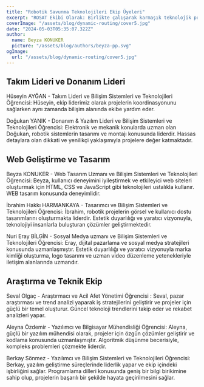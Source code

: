```yaml
---
title: "Robotik Savunma Teknolojileri Ekip Üyeleri"
excerpt: "ROSAT Ekibi Olarak: Birlikte çalışarak karmaşık teknolojik problemleri çözmek ve yenilikçi çözümler üretmek için bir araya geliyoruz. Teknolojinin sınırlarını zorlamak ve geleceği şekillendirmek için birlikte heyecanla çalışıyoruz."
coverImage: "/assets/blog/dynamic-routing/cover5.jpg"
date: "2024-05-03T05:35:07.322Z"
author:
  name: Beyza KONUKER
  picture: "/assets/blog/authors/beyza-pp.svg"
ogImage:
  url: "/assets/blog/dynamic-routing/cover5.jpg"
---
```

## Takım Lideri ve Donanım Lideri
Hüseyin AYĞAN - Takım Lideri ve Bilişim Sistemleri ve Teknolojileri Öğrencisi: Hüseyin, ekip liderimiz olarak projelerin koordinasyonunu sağlarken aynı zamanda bilişim alanında ekibe yardım eder.

Doğukan YANIK - Donanım & Yazılım Lideri ve Bilişim Sistemleri ve Teknolojileri Öğrencisi: Elektronik ve mekanik konularda uzman olan Doğukan, robotik sistemlerin tasarımı ve montajı konusunda liderdir. Hassas detaylara olan dikkati ve yenilikçi yaklaşımıyla projelere değer katmaktadır.

## Web Geliştirme ve Tasarım
Beyza KONUKER  - Web Tasarım Uzmanı ve Bilişim Sistemleri ve Teknolojileri Öğrencisi: Beyza, kullanıcı deneyimini iyileştirmek ve etkileyici web siteleri oluşturmak için HTML, CSS ve JavaScript gibi teknolojileri ustalıkla kullanır. WEB tasarım konusunda deneyimlidir. 

İbrahim Hakkı HARMANKAYA - Tasarımcı ve Bilişim Sistemleri ve Teknolojileri Öğrencisi: İbrahim, robotik projelerin görsel ve kullanıcı dostu tasarımlarını oluşturmakta liderdir. Estetik duyarlılığı ve yaratıcı vizyonuyla, teknolojiyi insanlarla buluşturan çözümler geliştirmektedir.

Nuri Eray BİLGİN - Sosyal Medya uzmanı ve Bilişim Sistemleri ve Teknolojileri Öğrencisi: Eray, dijital pazarlama ve sosyal medya stratejileri konusunda uzmanlaşmıştır. Estetik duyarlılığı ve yaratıcı vizyonuyla marka kimliği oluşturma, logo tasarımı ve uzman video düzenleme yetenekleriyle iletişim alanlarında uzmandır. 


## Araştırma ve Teknik Ekip

 Seval Olgaç - Araştırmacı ve Acil Afet Yönetimi Öğrencisi : Seval, pazar araştırması ve trend analizi yaparak iş stratejilerini geliştirir ve projeler için güçlü bir temel oluşturur. Güncel teknoloji trendlerini takip eder ve rekabet analizleri yapar.

Aleyna Özdemir - Yazılımcı ve Bilgisayar Mühendisliği Öğrencisi: Aleyna, güçlü bir yazılım mühendisi olarak, projeler için özgün çözümler geliştirir ve kodlama konusunda uzmanlaşmıştır. Algoritmik düşünme becerisiyle, kompleks problemleri çözmekte liderdir.

Berkay Sönmez - Yazılımcı ve Bilişim Sistemleri ve Teknolojileri Öğrencisi: Berkay, yazılım geliştirme süreçlerinde liderlik yapar ve ekip içindeki işbirliğini sağlar. Programlama dilleri konusunda geniş bir bilgi birikimine sahip olup, projelerin başarılı bir şekilde hayata geçirilmesini sağlar.
